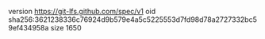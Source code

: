 version https://git-lfs.github.com/spec/v1
oid sha256:3621238336c76924d9b579e4a5c5225553d7fd98d78a2727332bc59ef434958a
size 1650
